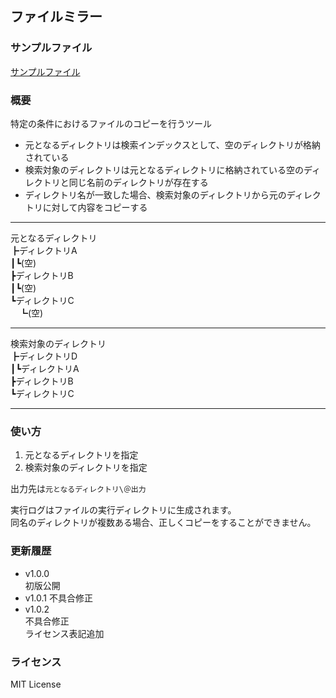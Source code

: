 ## ファイルミラー
### サンプルファイル
[サンプルファイル](https://github.com/chansei/documents/raw/main/files/dist/%E3%83%95%E3%82%A1%E3%82%A4%E3%83%AB%E3%83%9F%E3%83%A9%E3%83%BC.exe)

### 概要
特定の条件におけるファイルのコピーを行うツール
- 元となるディレクトリは検索インデックスとして、空のディレクトリが格納されている
- 検索対象のディレクトリは元となるディレクトリに格納されている空のディレクトリと同じ名前のディレクトリが存在する
- ディレクトリ名が一致した場合、検索対象のディレクトリから元のディレクトリに対して内容をコピーする

----

元となるディレクトリ  
┣ディレクトリA  
┃┗(空)  
┣ディレクトリB  
┃┗(空)  
┗ディレクトリC  
　┗(空)  

----


検索対象のディレクトリ  
┣ディレクトリD  
┃┗ディレクトリA  
┣ディレクトリB  
┗ディレクトリC  

----

### 使い方
1. 元となるディレクトリを指定
1. 検索対象のディレクトリを指定

出力先は```元となるディレクトリ\＠出力```

実行ログはファイルの実行ディレクトリに生成されます。  
同名のディレクトリが複数ある場合、正しくコピーをすることができません。

### 更新履歴
- v1.0.0  
初版公開
- v1.0.1
不具合修正  
- v1.0.2  
不具合修正  
ライセンス表記追加

### ライセンス
MIT License